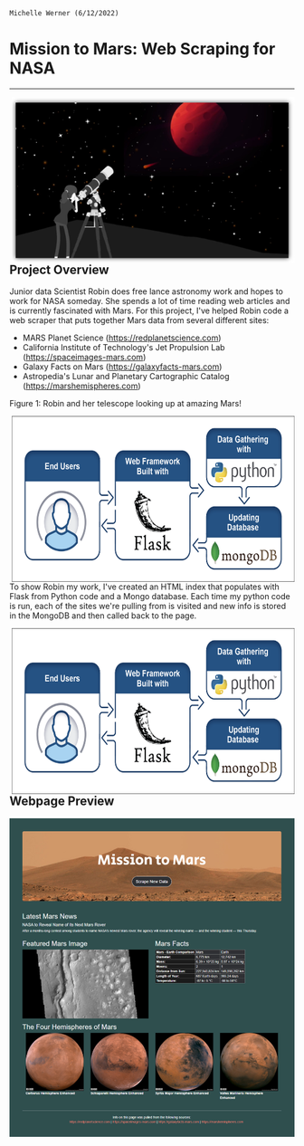 
                                                                                           Michelle Werner (6/12/2022)
# Mission to Mars: Web Scraping for NASA
---

<!--![alt](resources/___.png)-->
<img src="https://github.com/miwermi/mission-to-mars/blob/main/assets/amazing-mars.png" align="right" width="500" height="293" alt ="graphic: Amazing Mars">

## Project Overview

Junior data Scientist Robin does free lance astronomy work and hopes to work for NASA someday.  She spends a lot of time reading web articles and is currently fascinated with Mars.  For this project, I've helped Robin code a web scraper that puts together Mars data from several different sites:  

- MARS Planet Science (https://redplanetscience.com)
- California Institute of Technology's Jet Propulsion Lab (https://spaceimages-mars.com)
- Galaxy Facts on Mars (https://galaxyfacts-mars.com)
- Astropedia's Lunar and Planetary Cartographic Catalog (https://marshemispheres.com)

Figure 1: Robin and her telescope looking up at amazing Mars!

<!--![alt](resources/___.png)-->
<img src="https://github.com/miwermi/mission-to-mars/blob/main/assets/web-scraping-flask-to-mongo.png" align="right" width="500" height="293" alt ="graphic: Flask to Mongo Web Scraping">


To show Robin my work, I've created an HTML index that populates with Flask from Python code and a Mongo database.  Each time my python code is run, each of the sites we're pulling from is visited and new info is stored in the MongoDB and then called back to the page. 

<!--![alt](resources/___.png)-->
<img src="https://github.com/miwermi/mission-to-mars/blob/main/assets/web-scraping-flask-to-mongo.png" align="right" width="500" height="293" alt ="graphic: Flask to Mongo Web Scraping">



## Webpage Preview

<img src="https://github.com/miwermi/mission-to-mars/blob/main/assets/mission-to-mars_index.html.jpg" align="right" alt ="graphic: Mission to Mars Site Index">
